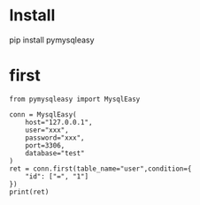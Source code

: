 # Install 
pip install pymysqleasy

# first
```
from pymysqleasy import MysqlEasy

conn = MysqlEasy(
    host="127.0.0.1",
    user="xxx",
    password="xxx",
    port=3306,
    database="test"
)
ret = conn.first(table_name="user",condition={
    "id": ["=", "1"]
})
print(ret)

```
